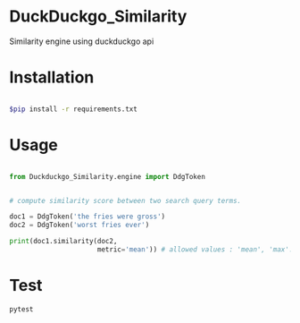 # DuckDuckgo_Similarity

Similarity engine using duckduckgo api

# Installation 

```sh

$pip install -r requirements.txt
```

# Usage 

```python

from Duckduckgo_Similarity.engine import DdgToken


# compute similarity score between two search query terms.

doc1 = DdgToken('the fries were gross')
doc2 = DdgToken('worst fries ever')

print(doc1.similarity(doc2,
                      metric='mean')) # allowed values : 'mean', 'max'.

```

# Test

```sh
pytest
```

